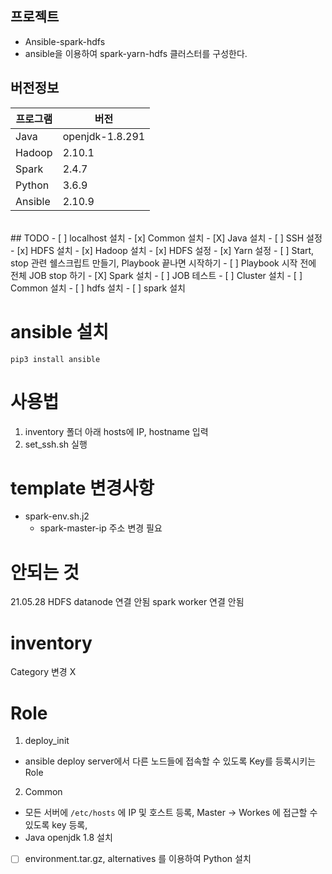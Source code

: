 ## 프로젝트
- Ansible-spark-hdfs
- ansible을 이용하여 spark-yarn-hdfs 클러스터를 구성한다.


## 버전정보
|프로그램|버전|
|--------|---|
|Java|openjdk-1.8.291|
|Hadoop|2.10.1|
|Spark|2.4.7|
|Python|3.6.9|
|Ansible|2.10.9|

<br>
## TODO
- [ ] localhost 설치
  - [x] Common 설치
      - [X] Java 설치
      - [ ] SSH 설정
  - [x] HDFS 설치
      - [x] Hadoop 설치
      - [x] HDFS 설정
      - [x] Yarn 설정 
      - [ ] Start, stop 관련 쉘스크립트 만들기, Playbook 끝나면 시작하기
      - [ ] Playbook 시작 전에 전체 JOB stop 하기
  - [X] Spark 설치
  - [ ] JOB 테스트
- [ ] Cluster 설치 
  - [ ] Common 설치
  - [ ] hdfs 설치
  - [ ] spark 설치


# ansible 설치
`pip3 install ansible`



# 사용법
1. inventory 폴더 아래 hosts에 IP, hostname 입력
2. set_ssh.sh  실행


# template 변경사항
- spark-env.sh.j2 
  - spark-master-ip 주소 변경 필요


# 안되는 것
21.05.28
HDFS datanode 연결 안됨
spark worker  연결 안됨


# inventory
Category 변경 X

# Role 
1. deploy_init 
- ansible deploy server에서 다른 노드들에 접속할 수 있도록 Key를 등록시키는 Role

2. Common
- 모든 서버에 `/etc/hosts` 에 IP 및 호스트 등록, Master -> Workes 에 접근할 수 있도록 key 등록,
- Java openjdk 1.8 설치
- [ ] environment.tar.gz, alternatives 를 이용하여 Python 설치

